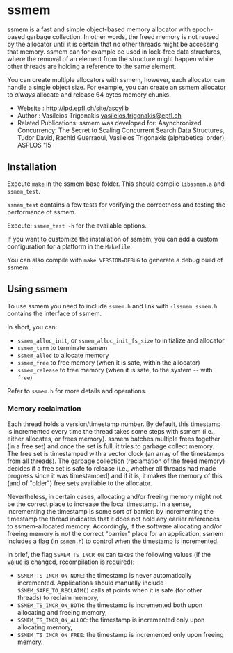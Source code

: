 ssmem
=====

ssmem is a fast and simple object-based memory allocator with epoch-based garbage collection. In other words, the freed memory is not reused by the allocator until it is certain that no other threads might be accessing that memory. ssmem can for example be used in lock-free data structures, where the removal of an element from the structure might happen while other threads are holding a reference to the same element.

You can create multiple allocators with ssmem, however, each allocator can handle a single object size. For example, you can create an ssmem allocator to *always* allocate and release 64 bytes memory chunks.

* Website             : http://lpd.epfl.ch/site/ascylib
* Author              : Vasileios Trigonakis <vasileios.trigonakis@epfl.ch>
* Related Publications: ssmem was developed for:
  Asynchronized Concurrency: The Secret to Scaling Concurrent Search Data Structures,
  Tudor David, Rachid Guerraoui, Vasileios Trigonakis (alphabetical order),
  ASPLOS '15


Installation
------------

Execute `make` in the ssmem base folder.
This should compile `libssmem.a` and `ssmem_test`.

`ssmem_test` contains a few tests for verifying the correctness and testing the performance of ssmem.

Execute: `ssmem_test -h` for the available options.

If you want to customize the installation of ssmem, you can add a custom configuration for a platform in the `Makefile`.

You can also compile with `make VERSION=DEBUG` to generate a debug build of ssmem.

Using ssmem
-----------

To use ssmem you need to include `ssmem.h` and link with `-lssmem`.
`ssmem.h` contains the interface of ssmem.

In short, you can:
   * `ssmem_alloc_init`, or `ssmem_alloc_init_fs_size` to initialize and allocator
   * `ssmem_term` to terminate ssmem
   * `ssmem_alloc` to allocate memory
   * `ssmem_free` to free memory (when it is safe, within the allocator)
   * `ssmem_release` to free memory (when it is safe, to the system -- with `free`)

Refer to `ssmem.h` for more details and operations. 

### Memory reclaimation 

Each thread holds a version/timestamp number. By default, this timestamp is incremented every time the thread takes some steps with ssmem (i.e., either allocates, or frees memory). ssmem batches multiple frees together (in a free set) and once the set is full, it tries to garbage collect memory. The free set is timestamped with a vector clock (an array of the timestamps from all threads). The garbage collection (reclamation of the freed memory) decides if a free set is safe to release (i.e., whether all threads had made progress since it was timestamped) and if it is, it makes the memory of this (and of "older") free sets available to the allocator.

Nevertheless, in certain cases, allocating and/or freeing memory might not be the correct place to increase the local timestamp. In a sense, incrementing the timestamp is some sort of barrier: by incrementing the timestamp the thread indicates that it does not hold any earlier references to ssmem-allocated memory. Accordingly, if the software allocating and/or freeing memory is not the correct "barrier" place for an application, ssmem includes a flag (in `ssmem.h`) to control when the timestamp is incremented.

In brief, the flag `SSMEM_TS_INCR_ON` can takes the following values (if the value is changed, recompilation is required):
  * `SSMEM_TS_INCR_ON_NONE`: the timestamp is never automatically incremented. Applications should manually include `SSMEM_SAFE_TO_RECLAIM()` calls at points when it is safe (for other threads) to reclaim memory,
  * `SSMEM_TS_INCR_ON_BOTH`: the timestamp is incremented both upon allocating and freeing memory,
  * `SSMEM_TS_INCR_ON_ALLOC`: the timestamp is incremented only upon allocating memory,
  * `SSMEM_TS_INCR_ON_FREE`: the timestamp is incremented only upon freeing memory.

